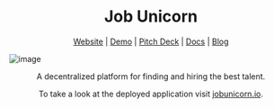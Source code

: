 <h1 align="center">Job Unicorn</h1>


<p align="center"> <a href="https://jobunicorn.io/">Website</a> | <a href="https://jobunicorn.io/demo">Demo</a> | <a href="https://jobunicorn.io/pitch-deck.pdf">Pitch Deck</a> | <a href="https://docs.jobunicorn.io/">Docs</a> | <a href="https://jobunicorn.hashnode.dev/">Blog</a> </p>

![image](https://user-images.githubusercontent.com/64161383/133911003-fe4b7f2c-c454-4b13-8f5b-02abbc84310e.png)


<p align="center">A decentralized platform for finding and hiring the best talent.</p>

<p align="center">To take a look at the deployed application visit <a href="https://jobunicorn.io/">jobunicorn.io</a>.</p>
